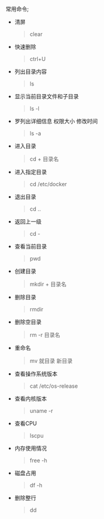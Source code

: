 常用命令;

- 清屏
  
  > clear

- 快速删除
  
  > ctrl+U

- 列出目录内容
  
  > ls

- 显示当前目录文件和子目录
  
  > ls -l

- 罗列出详细信息 权限大小 修改时间
  
  > ls -a

- 进入目录
  
  > cd + 目录名

- 进入指定目录
  
  > cd /etc/docker

- 退出目录
  
  > cd ..

- 返回上一级
  
  > cd -

- 查看当前目录
  
  > pwd

- 创建目录
  
  > mkdir + 目录名

- 删除目录
  
  > rmdir

- 删除空目录
  
  > rm -r 目录名

- 重命名
  
  > mv 就目录 新目录

- 查看操作系统版本
  
  > cat /etc/os-release

- 查看内核版本
  
  > uname -r

- 查看CPU
  
  > lscpu

- 内存使用情况
  
  > free -h

- 磁盘占用
  
  > df -h

- 删除整行
  
  > dd
